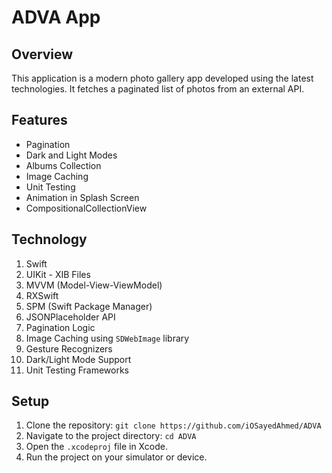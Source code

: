 # ADVA App

## Overview
This application is a modern photo gallery app developed using the latest technologies. It fetches a paginated list of photos from an external API.

## Features
- Pagination 
- Dark and Light Modes
- Albums Collection
- Image Caching
- Unit Testing
- Animation in Splash Screen
- CompositionalCollectionView

  
## Technology

1. Swift
2. UIKit - XIB Files
3. MVVM (Model-View-ViewModel)
4. RXSwift
5. SPM (Swift Package Manager)
6. JSONPlaceholder API
7. Pagination Logic
8. Image Caching  using `SDWebImage` library
9. Gesture Recognizers
10. Dark/Light Mode Support
11. Unit Testing Frameworks


## Setup
1. Clone the repository: `git clone https://github.com/iOSayedAhmed/ADVA`
2. Navigate to the project directory: `cd ADVA`
3. Open the `.xcodeproj` file in Xcode.
4. Run the project on your simulator or device.

